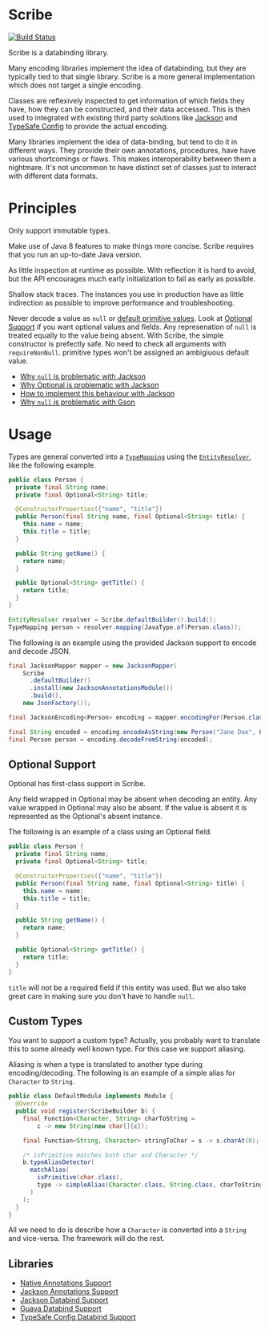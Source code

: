 # Scribe

[![Build Status](https://travis-ci.org/udoprog/scribe.svg?branch=master)](https://travis-ci.org/udoprog/scribe)

Scribe is a databinding library.

Many encoding libraries implement the idea of databinding, but they are
typically tied to that single library. Scribe is a more general
implementation which does not target a single encoding.
 
Classes are reflexively inspected to get information of which fields
they have, how they can be constructed, and their data accessed. This is
then used to integrated with existing third party solutions like
[Jackson][jackson] and [TypeSafe Config][typesafe] to provide the actual
encoding.

Many libraries implement the idea of data-binding, but tend to do it in
different ways. They provide their own annotations, procedures, have
have various shortcomings or flaws.
This makes interoperability between them a nightmare. It's not uncommon
to have distinct set of classes just to interact with different data
formats.

[jackson]: https://github.com/FasterXML/jackson
[typesafe]: https://github.com/typesafehub/config

# Principles

Only support immutable types.

Make use of Java 8 features to make things more concise. Scribe requires
that you run an up-to-date Java version.

As little inspection at runtime as possible. With reflection it is hard
to avoid, but the API encourages much early initialization to fail as
early as possible.

Shallow stack traces. The instances you use in production have as little
indirection as possible to improve performance and troubleshooting.

Never decode a value as `null` or
[default primitive values][default-values]. Look at
[Optional Support](#optional-support) if you want optional values and
fields.  Any represenation of `null` is treated equally to the value being
absent.
With Scribe, the simple constructor is prefectly safe. No need to check
all arguments with `requireNonNull`. primitive types won't be assigned
an ambigiuous default value.

* [Why `null` is problematic with Jackson][jackson-null-test]
* [Why Optional is problematic with Jackson][jackson-optional-test]
* [How to implement this behaviour with Jackson][jackson-constructor-test]
* [Why `null` is problematic with Gson][gson-null-test]

[default-values]: http://docs.oracle.com/javase/tutorial/java/nutsandbolts/datatypes.html
[jackson-null-test]: /examples/src/test/java/eu/toolchain/scribe/Jackson1NullExplainedTest.java
[jackson-optional-test]: /examples/src/test/java/eu/toolchain/scribe/Jackson2OptionalExplainedTest.java
[jackson-constructor-test]: /examples/src/test/java/eu/toolchain/scribe/Jackson3ConstructorExplainedTest.java
[gson-null-test]: /examples/src/test/java/eu/toolchain/scribe/GsonNullExplainedTest.java

# Usage

Types are general converted into a [`TypeMapping`][typemapping] using the
[`EntityResolver`][entityresolver], like the following example.

```java
public class Person {
  private final String name;
  private final Optional<String> title;

  @ConstructorProperties({"name", "title"})
  public Person(final String name, final Optional<String> title) {
    this.name = name;
    this.title = title;
  }

  public String getName() {
    return name;
  }

  public Optional<String> getTitle() {
    return title;
  }
}
```

```java
EntityResolver resolver = Scribe.defaultBuilder().build();
TypeMapping person = resolver.mapping(JavaType.of(Person.class));
```

The following is an example using the provided Jackson support to encode and
decode JSON.

```java
final JacksonMapper mapper = new JacksonMapper(
    Scribe
      .defaultBuilder()
      .install(new JacksonAnnotationsModule())
      .build(),
    new JsonFactory());

final JacksonEncoding<Person> encoding = mapper.encodingFor(Person.class);

final String encoded = encoding.encodeAsString(new Person("Jane Doe", Optional.of("Doctor")));
final Person person = encoding.decodeFromString(encoded);
```

[typemapping]: /api/src/main/java/eu/toolchain/scribe/typemapping/TypeMapping.java
[entityresolver]: /api/src/main/java/eu/toolchain/scribe/EntityResolver.java

## Optional Support

Optional has first-class support in Scribe.

Any field wrapped in Optional may be absent when decoding an entity. Any
value wrapped in Optional may also be absent. If the value is absent it
is represented as the Optional's absent instance.

The following is an example of a class using an Optional field.

```java
public class Person {
  private final String name;
  private final Optional<String> title;

  @ConstructorProperties({"name", "title"})
  public Person(final String name, final Optional<String> title) {
    this.name = name;
    this.title = title;
  }

  public String getName() {
    return name;
  }

  public Optional<String> getTitle() {
    return title;
  }
}
```

`title` will _not_ be a required field if this entity was used. But we
also take great care in making sure you don't have to handle `null`.

## Custom Types

You want to support a custom type? Actually, you probably want to
translate this to some already well known type. For this case we support
aliasing.

Aliasing is when a type is translated to another type during
encoding/decoding. The following is an example of a simple alias for
`Character` to `String`.

```java
public class DefaultModule implements Module {
  @Override
  public void register(ScribeBuilder b) {
    final Function<Character, String> charToString =
        c -> new String(new char[]{c});

    final Function<String, Character> stringToChar = s -> s.charAt(0);

    /* isPrimitive matches both char and Character */
    b.typeAliasDetector(
      matchAlias(
        isPrimitive(char.class),
        type -> simpleAlias(Character.class, String.class, charToString, stringToChar)
      )
    );
  }
}
```

All we need to do is describe how a `Character` is converted into a
`String` and vice-versa. The framework will do the rest.

## Libraries

* [Native Annotations Support](/annotations)
* [Jackson Annotations Support](/annotations-jackson)
* [Jackson Databind Support](/databind-jackson)
* [Guava Databind Support](/databind-guava)
* [TypeSafe Config Databind Support](/databind-typesafe)
